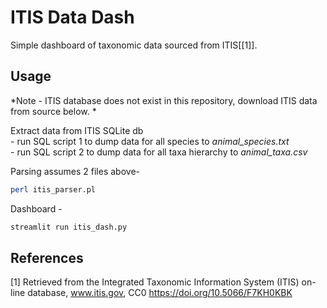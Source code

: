 # ITIS Data Dash

Simple dashboard of taxonomic data sourced from ITIS[[1]].

## Usage

*Note - ITIS database does not exist in this repository, download ITIS data from source below. * 

Extract data from ITIS SQLite db  
    - run SQL script 1 to dump data for all species to *animal_species.txt*  
    - run SQL script 2 to dump data for all taxa hierarchy to *animal_taxa.csv*  

Parsing assumes 2 files above- 
```bash
perl itis_parser.pl 
```

Dashboard -
```bash
streamlit run itis_dash.py
```
## References
<a id="1">[1]</a> 
Retrieved from the Integrated Taxonomic Information System (ITIS) on-line database, www.itis.gov, CC0
https://doi.org/10.5066/F7KH0KBK
